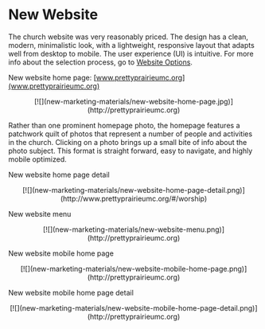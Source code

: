 # New Website

The church website was very reasonably priced. The design has a clean, modern, minimalistic look, with a lightweight, responsive layout that adapts well from desktop to mobile. The user experience (UI) is intuitive.
For more info about the selection process, go to [Website Options](website_options.md). 

New website home page: [www.prettyprairieumc.org](www.prettyprairieumc.org)<br>
<center>
[![](new-marketing-materials/new-website-home-page.jpg)](http://prettyprairieumc.org)
</center>

Rather than one prominent homepage photo, the homepage features a patchwork quilt of photos that represent a number of people and activities in the church. Clicking on a photo brings up a small bite of info about the photo subject. This format is straight forward, easy to navigate, and highly mobile optimized. 

New website home page detail
<center>
[![](new-marketing-materials/new-website-home-page-detail.png)](http://www.prettyprairieumc.org/#/worship)
</center>

New website menu
<center>
[![](new-marketing-materials/new-website-menu.png)](http://prettyprairieumc.org)
</center>

New website mobile home page
<center>
[![](new-marketing-materials/new-website-mobile-home-page.png)](http://prettyprairieumc.org)
</center>

New website mobile home page detail
<center>
[![](new-marketing-materials/new-website-mobile-home-page-detail.png)](http://prettyprairieumc.org)
</center>

